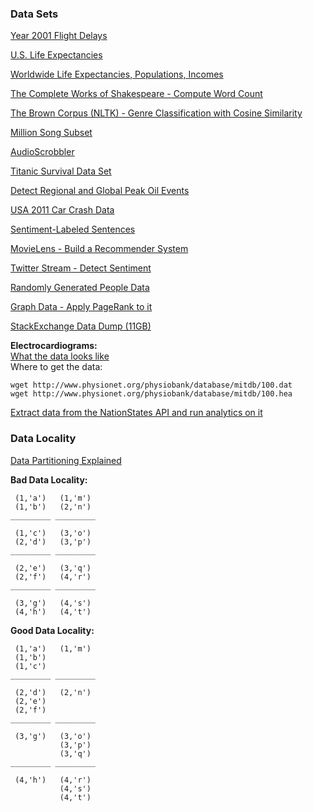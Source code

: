 ### Data Sets

[Year 2001 Flight Delays](https://drive.google.com/file/d/0Bylu3dRYpIlXeGIyWGpKUUFKWEk/view?usp=sharing)

[U.S. Life Expectancies](https://raw.githubusercontent.com/vicapow/angular-d3-talk/master/slides/demos/life-expectancy/life-expectancy-by-sex-race-and-state.csv)

[Worldwide Life Expectancies, Populations, Incomes](https://drive.google.com/file/d/0Bylu3dRYpIlXS0xQaENzUEg5dnc/view?usp=sharing)

[The Complete Works of Shakespeare - Compute Word Count](https://drive.google.com/file/d/0Bylu3dRYpIlXZXVRcjlQN2gzeHM/view?usp=sharing)

[The Brown Corpus (NLTK) - Genre Classification with Cosine Similarity](https://github.com/dserban/pyspark2015summer/blob/master/brown.md)

[Million Song Subset](http://labrosa.ee.columbia.edu/millionsong/pages/getting-dataset#subset)

[AudioScrobbler](http://www-etud.iro.umontreal.ca/~bergstrj/audioscrobbler_data.html)

[Titanic Survival Data Set](http://lib.stat.cmu.edu/S/Harrell/data/ascii/titanic.txt)

[Detect Regional and Global Peak Oil Events](https://gist.github.com/dserban/fa1c41affb4fee0d24ea)

[USA 2011 Car Crash Data](https://drive.google.com/file/d/0Bylu3dRYpIlXRDdKeVBmbzFkYlE/view?usp=sharing)

[Sentiment-Labeled Sentences](http://archive.ics.uci.edu/ml/machine-learning-databases/00331/)

[MovieLens - Build a Recommender System](https://github.com/Blosc/movielens-bench/tree/master/ml-10m)

[Twitter Stream - Detect Sentiment](https://drive.google.com/file/d/0Bylu3dRYpIlXLWRSSDA4R2VBUGc/view?usp=sharing)

[Randomly Generated People Data](https://drive.google.com/file/d/0Bylu3dRYpIlXY0dPdUJKS3dwN3M/view?usp=sharing)

[Graph Data - Apply PageRank to it](https://drive.google.com/file/d/0Bylu3dRYpIlXUDdjU2VweTE2MVU/view?usp=sharing)

[StackExchange Data Dump (11GB)](https://archive.org/details/stackexchange)

**Electrocardiograms:**  
[What the data looks like](http://dserban.github.io/physiobank/chart.html)  
Where to get the data:
```
wget http://www.physionet.org/physiobank/database/mitdb/100.dat
wget http://www.physionet.org/physiobank/database/mitdb/100.hea
```

[Extract data from the NationStates API and run analytics on it](https://www.nationstates.net/pages/api.html)

### Data Locality

[Data Partitioning Explained](https://www.safaribooksonline.com/library/view/learning-spark/9781449359034/ch04.html)

**Bad Data Locality:**
```
 (1,'a')   (1,'m')
 (1,'b')   (2,'n')
_________ _________

 (1,'c')   (3,'o')
 (2,'d')   (3,'p')
_________ _________

 (2,'e')   (3,'q')
 (2,'f')   (4,'r')
_________ _________

 (3,'g')   (4,'s')
 (4,'h')   (4,'t')
```

**Good Data Locality:**
```
 (1,'a')   (1,'m')
 (1,'b')
 (1,'c')
_________ _________

 (2,'d')   (2,'n')
 (2,'e')
 (2,'f')
_________ _________

 (3,'g')   (3,'o')
           (3,'p')
           (3,'q')
_________ _________

 (4,'h')   (4,'r')
           (4,'s')
           (4,'t')
```
